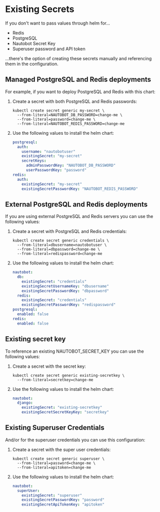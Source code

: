 # Existing Secrets

If you don't want to pass values through helm for...

- Redis
- PostgreSQL
- Nautobot Secret Key
- Superuser password and API token

...there's the option of creating these secrets manually and referencing them in the configuration.

## Managed PostgreSQL and Redis deployments

For example, if you want to deploy PostgreSQL and Redis with this chart:

1. Create a secret with both PostgreSQL and Redis passwords:

    ```no-highlight
    kubectl create secret generic my-secret \
      --from-literal=NAUTOBOT_DB_PASSWORD=change-me \
      --from-literal=password=change-me \
      --from-literal=NAUTOBOT_REDIS_PASSWORD=change-me
    ```

2. Use the following values to install the helm chart:

    ```yaml
    postgresql:
      auth:
        username: "nautobotuser"
        existingSecret: "my-secret"
        secretKeys:
          adminPasswordKey: "NAUTOBOT_DB_PASSWORD"
          userPasswordKey: "password"
    redis:
      auth:
        existingSecret: "my-secret"
        existingSecretPasswordKey: "NAUTOBOT_REDIS_PASSWORD"
    ```

## External PostgreSQL and Redis deployments

If you are using external PostgreSQL and Redis servers you can use the following values:

1. Create a secret with PostgreSQL and Redis credentials:

    ```no-highlight
    kubectl create secret generic credentials \
      --from-literal=dbusername=nautobotuser \
      --from-literal=dbpassword=change-me \
      --from-literal=redispassword=change-me
    ```

2. Use the following values to install the helm chart:

    ```yaml
    nautobot:
      db:
        existingSecret: "credentials"
        existingSecretUsernameKey: "dbusername"
        existingSecretPasswordKey: "dbpassword"
      redis:
        existingSecret: "credentials"
        existingSecretPasswordKey: "redispassword"
    postgresql:
      enabled: false
    redis:
      enabled: false
    ```

## Existing secret key

To reference an existing NAUTOBOT_SECRET_KEY you can use the following values:

1. Create a secret with the secret key:

    ```no-highlight
    kubectl create secret generic existing-secretkey \
      --from-literal=secretkey=change-me
    ```

2. Use the following values to install the helm chart:

    ```yaml
    nautobot:
      django:
        existingSecret: "existing-secretkey"
        existingSecretSecretKeyKey: "secretkey"
    ```

## Existing Superuser Credentials

And/or for the superuser credentials you can use this configuration:

1. Create a secret with the super user credentials:

    ```no-highlight
    kubectl create secret generic superuser \
      --from-literal=password=change-me \
      --from-literal=apitoken=change-me
    ```

2. Use the following values to install the helm chart:

    ```yaml
    nautobot:
      superUser:
        existingSecret: "superuser"
        existingSecretPasswordKey: "password"
        existingSecretApiTokenKey: "apitoken"
    ```
